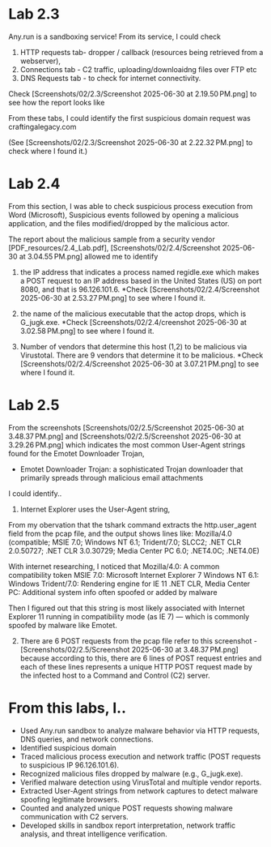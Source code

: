 # Lab 2.3 
Any.run is a sandboxing service! 
From its service, I could check 
1. HTTP requests tab- dropper / callback (resources being retrieved from a webserver), 
2. Connections tab - C2 traffic, uploading/downloaidng files over FTP etc 
3. DNS Requests tab -  to check for internet connectivity. 
 
Check [Screenshots/02/2.3/Screenshot 2025-06-30 at 2.19.50 PM.png] to see how the report looks like 

From these tabs, I could identify the first suspicious domain request was craftingalegacy.com

(See [Screenshots/02/2.3/Screenshot 2025-06-30 at 2.22.32 PM.png] to check where I found it.)    



# Lab 2.4 
From this section, I was able to check suspicious process execution from Word (Microsoft), Suspicious events followed by opening a malicious application, and the files modified/dropped by the malicious actor. 

The report about the malicious sample from a security vendor [PDF_resources/2.4_Lab.pdf], [Screenshots/02/2.4/Screenshot 2025-06-30 at 3.04.55 PM.png] allowed me to identify 

1. the IP address that indicates a process named regidle.exe which makes a POST request to an IP address based in the United States (US) on port 8080, and that is 96.126.101.6.
*Check [Screenshots/02/2.4/Screenshot 2025-06-30 at 2.53.27 PM.png] to see where I found it. 

2. the name of the malicious executable that the actop drops, which is G_jugk.exe. 
*Check [Screenshots/02/2.4/creenshot 2025-06-30 at 3.02.58 PM.png] to see where I found it. 

3. Number of vendors that determine this host (1,2) to be malicious via Virustotal. There are 9 vendors that determine it to be malicious. 
*Check [Screenshots/02/2.4/Screenshot 2025-06-30 at 3.07.21 PM.png] to see where I found it.  

 



# Lab 2.5 
From the screenshots [Screenshots/02/2.5/Screenshot 2025-06-30 at 3.48.37 PM.png] and [Screenshots/02/2.5/Screenshot 2025-06-30 at 3.29.26 PM.png] which indicates the most common User-Agent strings found for the Emotet Downloader Trojan, 
* Emotet Downloader Trojan: a sophisticated Trojan downloader that primarily spreads through malicious email attachments 


I could identify.. 
1. Internet Explorer uses the User-Agent string, 

From my obervation that the tshark command extracts the http.user_agent field from the pcap file, and the output shows lines like: Mozilla/4.0 (compatible; MSIE 7.0; Windows NT 6.1; Trident/7.0; SLCC2; .NET CLR 2.0.50727; .NET CLR 3.0.30729; Media Center PC 6.0; .NET4.0C; .NET4.0E)

With internet researching, I noticed that 
Mozilla/4.0: A common compatibility token
MSIE 7.0: Microsoft Internet Explorer 7
Windows NT 6.1: Windows 
Trident/7.0: Rendering engine for IE 11
.NET CLR, Media Center PC: Additional system info often spoofed or added by malware

Then I figured out that this string is most likely associated with Internet Explorer 11 running in compatibility mode (as IE 7) — which is commonly spoofed by malware like Emotet.  


2. There are 6 POST requests from the pcap file refer to this screenshot - [Screenshots/02/2.5/Screenshot 2025-06-30 at 3.48.37 PM.png]  
because according to this, there are 6 lines of POST request entries and each of these lines represents a unique HTTP POST request made by the infected host to a Command and Control (C2) server. 



# From this labs, I..  
- Used Any.run sandbox to analyze malware behavior via HTTP requests, DNS queries, and network connections.
- Identified suspicious domain  
- Traced malicious process execution and network traffic (POST requests to suspicious IP 96.126.101.6).
- Recognized malicious files dropped by malware (e.g., G_jugk.exe).
- Verified malware detection using VirusTotal and multiple vendor reports.
- Extracted User-Agent strings from network captures to detect malware spoofing legitimate browsers.
- Counted and analyzed unique POST requests showing malware communication with C2 servers.
- Developed skills in sandbox report interpretation, network traffic analysis, and threat intelligence verification.

